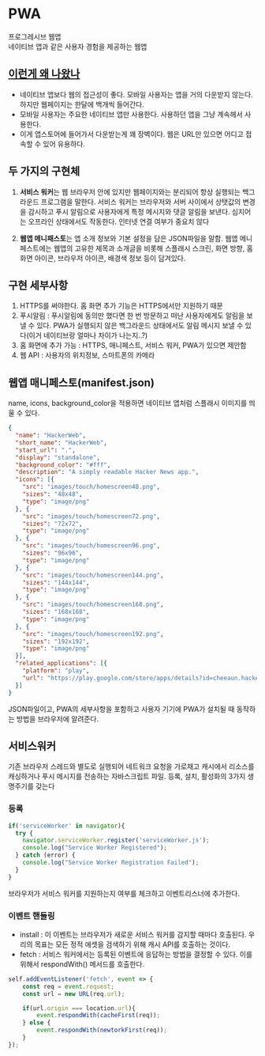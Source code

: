 # PWA

프로그레시브 웹앱  
네이티브 앱과 같은 사용자 경험을 제공하는 웹앱  

## [이런게 왜 나왔나](https://altenull.github.io/2018/02/25/%ED%94%84%EB%A1%9C%EA%B7%B8%EB%A0%88%EC%8B%9C%EB%B8%8C-%EC%9B%B9-%EC%95%B1-Progressive-Web-Apps-%EB%9E%80/)

- 네이티브 앱보다 웹의 접근성이 좋다. 모바일 사용자는 앱을 거의 다운받지 않는다. 하지만 웹페이지는 한달에 백개씩 들어간다.
- 모바일 사용자는 주요한 네이티브 앱만 사용한다. 사용하던 앱을 그냥 계속헤서 사용한다.
- 이게 앱스토어에 들어가서 다운받는게 꽤 장벽이다. 웹은 URL만 있으면 어디고 접속할 수 있어 유용하다.

## 두 가지의 구현체

1. **서비스 워커**는 웹 브라우저 안에 있지만 웹페이지와는 분리되어 항상 실행되는 백그라운드 프로그램을 말한다. 서비스 워커는 브라우저와 서버 사이에서 상탯값의 변경을 감시하고 푸시 알림으로 사용자에게 특정 메시지와 댓글 알림을 보낸다. 심지어는 오프라인 상태에서도 작동한다. 인터넷 연결 여부가 중요치 않다

2. **웹앱 메니패스토**는 앱 소개 정보와 기본 설정을 담은 JSON파일을 말함. 웹앱 메니페스트에는 웹앱의 고유한 제목과 소개글을 비롯해 스플래시 스크린, 화면 방향, 홈 화면 아이콘, 브라우저 아이콘, 배경색 정보 등이 담겨있다.

## 구현 세부사항

1. HTTPS를 써야한다. 홈 화면 추가 기능은 HTTPS에서만 지원하기 때문
2. 푸시알림 : 푸시알림에 동의만 했다면 한 번 방문하고 떠난 사용자에게도 알림을 보낼 수 있다. PWA가 실행되지 않은 백그라운드 상태에서도 알림 메시지 보낼 수 있다(이거 네이티브랑 얼마나 차이가 나는지..?)
3. 홈 화면에 추가 가능 : HTTPS, 매니페스트, 서비스 워커, PWA가 있으면 제안함
4. 웹 API : 사용자의 위치정보, 스마트폰의 카메라

## 웹앱 매니페스토(manifest.json)

name, icons, background_color을 적용하면 네이티브 앱처럼 스플래시 이미지를 띄울 수 있다.

```JSON
{
  "name": "HackerWeb",
  "short_name": "HackerWeb",
  "start_url": ".",
  "display": "standalone",
  "background_color": "#fff",
  "description": "A simply readable Hacker News app.",
  "icons": [{
    "src": "images/touch/homescreen48.png",
    "sizes": "48x48",
    "type": "image/png"
  }, {
    "src": "images/touch/homescreen72.png",
    "sizes": "72x72",
    "type": "image/png"
  }, {
    "src": "images/touch/homescreen96.png",
    "sizes": "96x96",
    "type": "image/png"
  }, {
    "src": "images/touch/homescreen144.png",
    "sizes": "144x144",
    "type": "image/png"
  }, {
    "src": "images/touch/homescreen168.png",
    "sizes": "168x168",
    "type": "image/png"
  }, {
    "src": "images/touch/homescreen192.png",
    "sizes": "192x192",
    "type": "image/png"
  }],
  "related_applications": [{
    "platform": "play",
    "url": "https://play.google.com/store/apps/details?id=cheeaun.hackerweb"
  }]
}
```

JSON파일이고, PWA의 세부사항을 포함하고 사용자 기기에 PWA가 설치될 때 동작하는 방법을 브라우저에 알려준다.

## 서비스워커

기존 브라우저 스레드와 별도로 실행되어 네트워크 요청을 가로채고 캐시에서 리소스를 캐싱하거나 푸시 메시지를 전송하는 자바스크립트 파일. 등록, 설치, 활성화의 3가지 생명주기를 갖는다

### 등록

```js
if('serviceWorker' in navigator){
  try {
    navigator.serviceWorker.register('serviceWorker.js');
    console.log("Service Worker Registered");
  } catch (error) {
    console.log("Service Worker Registration Failed");
  }
}
```

브라우저가 서비스 워커를 지원하는지 여부를 체크하고 이벤트리스너에 추가한다. 

### 이벤트 핸들링

- install : 이 이벤트는 브라우저가 새로운 서비스 워커를 감지할 때마다 호출된다. 우리의 목표는 모든 정적 에셋을 검색하기 위해 캐시 API를 호출하는 것이다.
- fetch : 서비스 워커에서는 등록된 이벤트에 응답하는 방법을 결정할 수 있다. 이를 위해서 respondWith() 메서드를 호출한다.

```js
self.addEventListener('fetch', event => {
    const req = event.request;
    const url = new URL(req.url);

    if(url.origin === location.url){
        event.respondWith(cacheFirst(req));
    } else {
        event.respondWith(newtorkFirst(req));
    }
});
```


